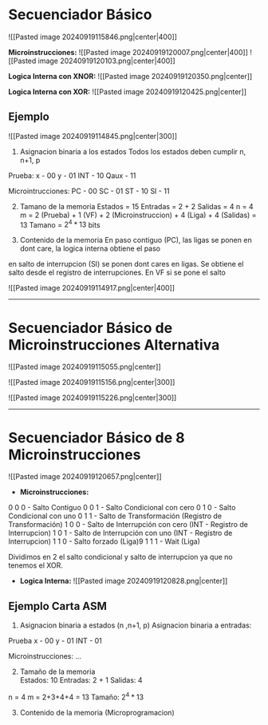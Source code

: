 # Secuenciador Básico

![[Pasted image 20240919115846.png|center|400]]

**Microinstrucciones:**
![[Pasted image 20240919120007.png|center|400]]
![[Pasted image 20240919120103.png|center|400]]

**Logica Interna con XNOR:**
![[Pasted image 20240919120350.png|center]]

**Logica Interna con XOR:**
![[Pasted image 20240919120425.png|center]]

## Ejemplo
![[Pasted image 20240919114845.png|center|300]]

1. Asignacion binaria a los estados
Todos los estados deben cumplir n, n+1, p

Prueba:
x - 00
y - 01
INT - 10
Qaux - 11

Microintrucciones:
PC - 00
SC - 01
ST - 10
SI  - 11

2. Tamano de la memoria
Estados = 15
Entradas = 2 + 2
Salidas = 4
	n = 4 
	m = 2 (Prueba) + 1 (VF) + 2 (Microinstruccion) + 4 (Liga) + 4 (Salidas) = 13
	Tamano = $2^4*13$ bits

3. Contenido de la memoria
En paso contiguo (PC), las ligas se ponen en dont care, la logica interna obtiene el paso

en salto de interrupcion (SI) se ponen dont cares en ligas. Se obtiene el salto desde el registro de interrupciones. En VF si se pone el salto

![[Pasted image 20240919114917.png|center|400]]

___
# Secuenciador Básico de Microinstrucciones Alternativa

![[Pasted image 20240919115055.png|center]]

![[Pasted image 20240919115156.png|center|300]]

![[Pasted image 20240919115226.png|center|300]]

___
# Secuenciador Básico de 8 Microinstrucciones

![[Pasted image 20240919120657.png|center]]

- **Microinstrucciones:**

0 0 0 - Salto Contiguo
0 0 1 - Salto Condicional con cero
0 1 0 - Salto Condicional con uno
0 1 1 - Salto de Transformación (Registro de Transformación)
1 0 0 - Salto de Interrupción con cero (INT - Registro de Interrupcion)
1 0 1 - Salto de Interrupción con uno (INT - Registro de Interrupcion)
1 1 0 - Salto forzado (Liga)9
1 1 1 - Wait (Liga)

Dividimos en 2 el salto condicional y salto de interrupcion ya que no tenemos el XOR.

- **Logica Interna:**
![[Pasted image 20240919120828.png|center]]

## Ejemplo Carta ASM

1. Asignacion binaria a estados (n ,n+1, p)
Asignacion binaria a entradas:

Prueba
x - 00
y - 01
INT - 01

Microinstrucciones:
...

2. Tamaño de la memoria\
Estados: 10
Entradas: 2 + 1
Salidas: 4

n = 4
m = 2+3+4+4 = 13
Tamaño: $2^4 * 13$

3. Contenido de la memoria (Microprogramacion)